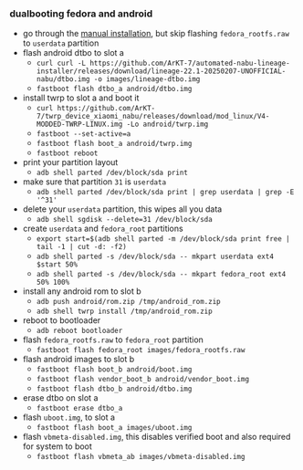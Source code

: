 ### dualbooting fedora and android

- go through the [manual installation](https://github.com/pocketblue/pocketblue/blob/main/docs/xiaomi-nabu.md#manual-installation), but skip flashing `fedora_rootfs.raw` to `userdata` partition
- flash android dtbo to slot a
  - `curl curl -L https://github.com/ArKT-7/automated-nabu-lineage-installer/releases/download/lineage-22.1-20250207-UNOFFICIAL-nabu/dtbo.img -o images/lineage-dtbo.img`
  - `fastboot flash dtbo_a android/dtbo.img`
- install twrp to slot a and boot it
  - `curl https://github.com/ArKT-7/twrp_device_xiaomi_nabu/releases/download/mod_linux/V4-MODDED-TWRP-LINUX.img -Lo android/twrp.img`
  - `fastboot --set-active=a`
  - `fastboot flash boot_a android/twrp.img`
  - `fastboot reboot`
- print your partition layout
  - `adb shell parted /dev/block/sda print`
- make sure that partition `31` is `userdata`
  - `adb shell parted /dev/block/sda print | grep userdata | grep -E '^31'`
- delete your `userdata` partition, this wipes all you data
  - `adb shell sgdisk --delete=31 /dev/block/sda`
- create `userdata` and `fedora_root` partitions
  - `export start=$(adb shell parted -m /dev/block/sda print free | tail -1 | cut -d: -f2)`
  - `adb shell parted -s /dev/block/sda -- mkpart userdata ext4 $start 50%`
  - `adb shell parted -s /dev/block/sda -- mkpart fedora_root ext4 50% 100%`
- install any android rom to slot b
  - `adb push android/rom.zip /tmp/android_rom.zip`
  - `adb shell twrp install /tmp/android_rom.zip`
- reboot to bootloader
  - `adb reboot bootloader`
- flash `fedora_rootfs.raw` to `fedora_root` partition
  - `fastboot flash fedora_root images/fedora_rootfs.raw`
- flash android images to slot b
  - `fastboot flash boot_b android/boot.img`
  - `fastboot flash vendor_boot_b android/vendor_boot.img`
  - `fastboot flash dtbo_b android/dtbo.img`
- erase dtbo on slot a
  - `fastboot erase dtbo_a`
- flash `uboot.img`, to slot a
  - `fastboot flash boot_a images/uboot.img`
- flash `vbmeta-disabled.img`, this disables verified boot and also required for system to boot
  - `fastboot flash vbmeta_ab images/vbmeta-disabled.img`
